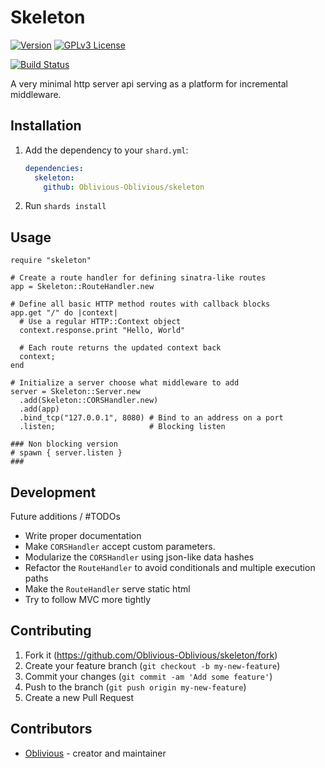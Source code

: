 # Skeleton

[![Version](https://img.shields.io/badge/version-0.2.1-orange)](https://github.com/Oblivious-Oblivious/Skeleton/releases/latest)
[![GPLv3 License](https://img.shields.io/badge/license-GPL%20v3-yellow.svg)](./COPYING) 

[![Build Status](https://travis-ci.com/Oblivious-Oblivious/skeleton.svg?branch=master)](https://travis-ci.com/github/Oblivious-Oblivious/Skeleton)

A very minimal http server api serving as a platform for incremental middleware.

## Installation

1. Add the dependency to your `shard.yml`:

   ```yaml
   dependencies:
     skeleton:
       github: Oblivious-Oblivious/skeleton
   ```

2. Run `shards install`

## Usage

```crystal
require "skeleton"

# Create a route handler for defining sinatra-like routes
app = Skeleton::RouteHandler.new

# Define all basic HTTP method routes with callback blocks
app.get "/" do |context|
  # Use a regular HTTP::Context object
  context.response.print "Hello, World"

  # Each route returns the updated context back
  context;
end

# Initialize a server choose what middleware to add
server = Skeleton::Server.new
  .add(Skeleton::CORSHandler.new)
  .add(app)
  .bind_tcp("127.0.0.1", 8080) # Bind to an address on a port
  .listen;                     # Blocking listen

### Non blocking version
# spawn { server.listen }
###

```

## Development

Future additions / #TODOs

* Write proper documentation
* Make `CORSHandler` accept custom parameters.
* Modularize the `CORSHandler` using json-like data hashes
* Refactor the `RouteHandler` to avoid conditionals and multiple execution paths
* Make the `RouteHandler` serve static html
* Try to follow MVC more tightly

## Contributing

1. Fork it (<https://github.com/Oblivious-Oblivious/skeleton/fork>)
2. Create your feature branch (`git checkout -b my-new-feature`)
3. Commit your changes (`git commit -am 'Add some feature'`)
4. Push to the branch (`git push origin my-new-feature`)
5. Create a new Pull Request

## Contributors

- [Oblivious](https://github.com/Oblivious-Oblivious) - creator and maintainer
